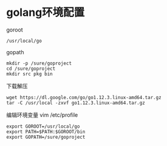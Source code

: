 # golang环境配置
goroot
```
/usr/local/go
```

gopath
```
mkdir -p /sure/goproject
cd /sure/goproject
mkdir src pkg bin
```

下载解压
```
wget https://dl.google.com/go/go1.12.3.linux-amd64.tar.gz
tar -C /usr/local -zxvf go1.12.3.linux-amd64.tar.gz
```

编辑环境变量
vim /etc/profile
```
export GOROOT=/usr/local/go
export PATH=$PATH:$GOROOT/bin
export GOPATH=/sure/goproject
```
